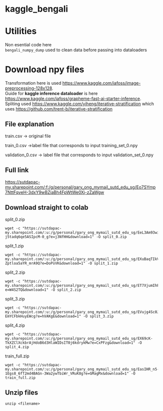 # kaggle_bengali
# Utilities
Non esential code here \
`bengali_numpy_dump` used to clean data before passing into dataloaders

# Download npy files
Transformation here is used https://www.kaggle.com/iafoss/image-preprocessing-128x128. \
Guide for **kaggle inference dataloader** is here https://www.kaggle.com/iafoss/grapheme-fast-ai-starter-inference. \
Spliting used https://www.kaggle.com/yiheng/iterative-stratification which uses https://github.com/trent-b/iterative-stratification

## File explanation

train.csv -> original file

train_0.csv ->label file that corresponds to input training_set_0.npy

validation_0.csv -> label file that corresponds to input validation_set_0.npy

## Full link
https://sutdapac-my.sharepoint.com/:f:/g/personal/gary_ong_mymail_sutd_edu_sg/Eo7SYmp7NttFqveH-3dxY9wBZiaBh4FpWtWe0Xj-zZaWgw

## Download straight to colab
split_0.zip
```
wget -c "https://sutdapac-my.sharepoint.com/:u:/g/personal/gary_ong_mymail_sutd_edu_sg/EeL3Am93wixKjRBort1fGesBD-j5tadq6qe5ASIpcM-0_g?e=j3NfHH&download=1" -O split_0.zip
```

split_1.zip
```
wget -c "https://sutdapac-my.sharepoint.com/:u:/g/personal/gary_ong_mymail_sutd_edu_sg/EXuBaqTIkVxAn64x3kfilrAB4Tb9Y-Zptloa5aYR_mrA9Q?e=DoPoVK&download=1" -O split_1.zip
```
split_2.zip

```
wget -c "https://sutdapac-my.sharepoint.com/:u:/g/personal/gary_ong_mymail_sutd_edu_sg/ET7XjumIhF5DplF2f3DswGIBM_oQhKMTkcCyGYdSJUiL9A?e=W4S2TQ&download=1" -O split_2.zip
```
split_3.zip
```
wget -c "https://sutdapac-my.sharepoint.com/:u:/g/personal/gary_ong_mymail_sutd_edu_sg/EVujg4Sc0JBHhOzXLJQpQFwByRUDz3a-EmYCFbkHuyEWcg?e=hVAKgE&download=1" -O split_3.zip
```
split_4.zip
```
wget -c "https://sutdapac-my.sharepoint.com/:u:/g/personal/gary_ong_mymail_sutd_edu_sg/EX69cK-TkXZClXckbrAjHdoB6d3HlaWIDsIT0j6kdrykMw?e=CxPFzg&download=1" -O split_4.zip
```
train_full.zip
```
wget -c "https://sutdapac-my.sharepoint.com/:u:/g/personal/gary_ong_mymail_sutd_edu_sg/EasIHR_n5-1Egs8_6fT2md4BAGn-3Wa2ywTbiWr_VRuK8g?e=GMagMx&download=1" -O train_full.zip
```

## Unzip files

```
unzip <filename>
```